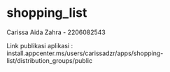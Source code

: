# shopping_list
Carissa Aida Zahra - 2206082543

Link publikasi aplikasi : install.appcenter.ms/users/carissadzr/apps/shopping-list/distribution_groups/public